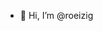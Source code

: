 - 👋 Hi, I’m @roeizig
<!---
- 🌱 I’m currently learning Data Science & Machine Learning
- 💞️ I’m looking to collaborate on AI related projects
- 📫 You can reach me by mail!
--->

<!---
roeizig/roeizig is a ✨ special ✨ repository because its `README.md` (this file) appears on your GitHub profile.
You can click the Preview link to take a look at your changes.
--->
